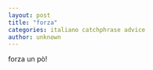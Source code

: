 ```yaml
---
layout: post
title: "forza"
categories: italiano catchphrase advice
author: unknown
---
```


forza un pò!
